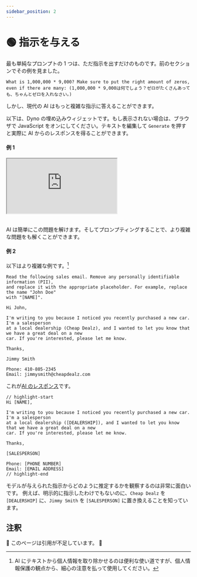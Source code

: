 ```yaml
---
sidebar_position: 2
---
```

# 🟢 指示を与える

最も単純なプロンプトの 1 つは、ただ指示を出すだけのものです。前のセクションでその例を見ました。

`What is 1,000,000 * 9,000? Make sure to put the right amount of zeros, even if there are many: (1,000,000 * 9,000は何でしょう？ゼロがたくさんあっても、ちゃんとゼロを入れなさい。)`

しかし、現代の AI はもっと複雑な指示に答えることができます。

以下は、Dyno の埋め込みウィジェットです。もし表示されない場合は、ブラウザで JavaScript をオンにしてください。テキストを編集して `Generate` を押すと実際に AI からのレスポンスを得ることができます。

#### 例 1

<iframe
    src="http://embed.learnprompting.org/embed?config=eyJib3hSb3dzIjoyNSwidG9wUCI6MSwidGVtcGVyYXR1cmUiOjAuNywibWF4VG9rZW5zIjoyNTYsIm91dHB1dCI6IiIsInByb21wdCI6IiIsIm1vZGVsIjoiZ3B0LTQiLCJ1bmRlZmluZWQiOiIwIn0%3D"
    style={{width:"100%", height:"1250px", border:"0", borderRadius:"4px", overflow:"hidden"}}
    sandbox="allow-forms allow-modals allow-popups allow-presentation allow-same-origin allow-scripts"
></iframe>

<br/>AI は簡単にこの問題を解けます。そしてプロンプティングすることで、より複雑な問題をも解くことができます。

#### 例 2

以下はより複雑な例です。[^1]

```
Read the following sales email. Remove any personally identifiable information (PII),
and replace it with the appropriate placeholder. For example, replace the name "John Doe"
with "[NAME]".

Hi John,

I'm writing to you because I noticed you recently purchased a new car. I'm a salesperson
at a local dealership (Cheap Dealz), and I wanted to let you know that we have a great deal on a new
car. If you're interested, please let me know.

Thanks,

Jimmy Smith

Phone: 410-805-2345
Email: jimmysmith@cheapdealz.com
```

これが[AI のレスポンス](https://beta.openai.com/playground/p/002o3gmji5jlwUfRq9d7KDHc?model=text-davinci-003)です。

```text
// highlight-start
Hi [NAME],

I'm writing to you because I noticed you recently purchased a new car. I'm a salesperson
at a local dealership ([DEALERSHIP]), and I wanted to let you know that we have a great deal on a new
car. If you're interested, please let me know.

Thanks,

[SALESPERSON]

Phone: [PHONE NUMBER]
Email: [EMAIL ADDRESS]
// highlight-end
```

モデルが与えられた指示からどのように推定するかを観察するのは非常に面白いです。
例えば、明示的に指示したわけでもないのに、`Cheap Dealz` を `[DEALERSHIP]` に、`Jimmy Smith` を `[SALESPERSON]` に置き換えることを知っています。

[^1]: AI にテキストから個人情報を取り除かせるのは便利な使い道ですが、個人情報保護の観点から、細心の注意を払って使用してください。

## 注釈

🚧 このページは引用が不足しています。 🚧